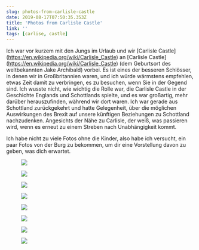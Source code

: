 ```yaml
---
slug: photos-from-carlisle-castle
date: 2019-08-17T07:50:35.353Z
title: 'Photos from Carlisle Castle'
link: ''
tags: [carlise, castle]
---
```


Ich war vor kurzem mit den Jungs im Urlaub und wir [Carlisle Castle](<a href="https://en.wikipedia.org/wiki/Carlisle_Castle">https://en.wikipedia.org/wiki/Carlisle_Castle</a>) an [Carlisle Castle](<a href="https://en.wikipedia.org/wiki/Carlisle_Castle">https://en.wikipedia.org/wiki/Carlisle_Castle</a>) (dem Geburtsort des weltbekannten Jake Archibald) vorbei. Es ist eines der besseren Schlösser, in denen wir in Großbritannien waren, und ich würde wärmstens empfehlen, etwas Zeit damit zu verbringen, es zu besuchen, wenn Sie in der Gegend sind. Ich wusste nicht, wie wichtig die Rolle war, die Carlisle Castle in der Geschichte Englands und Schottlands spielte, und es war großartig, mehr darüber herauszufinden, während wir dort waren. Ich war gerade aus Schottland zurückgekehrt und hatte Gelegenheit, über die möglichen Auswirkungen des Brexit auf unsere künftigen Beziehungen zu Schottland nachzudenken. Angesichts der Nähe zu Carlisle, der weiß, was passieren wird, wenn es erneut zu einem Streben nach Unabhängigkeit kommt.

Ich habe nicht zu viele Fotos ohne die Kinder, also habe ich versucht, ein paar Fotos von der Burg zu bekommen, um dir eine Vorstellung davon zu geben, was dich erwartet.

<figure><img src="/images/2019-08-17-photos-from-carlisle-castle-0.jpeg"></figure>

<figure><img src="/images/2019-08-17-photos-from-carlisle-castle-1.jpeg"></figure>

<figure><img src="/images/2019-08-17-photos-from-carlisle-castle-2.jpeg"></figure>

<figure><img src="/images/2019-08-17-photos-from-carlisle-castle-3.jpeg"></figure>

<figure><img src="/images/2019-08-17-photos-from-carlisle-castle-4.jpeg"></figure>

<figure><img src="/images/2019-08-17-photos-from-carlisle-castle-5.jpeg"></figure>

<figure><img src="/images/2019-08-17-photos-from-carlisle-castle-6.jpeg"></figure>

<figure><img src="/images/2019-08-17-photos-from-carlisle-castle-7.jpeg"></figure>

